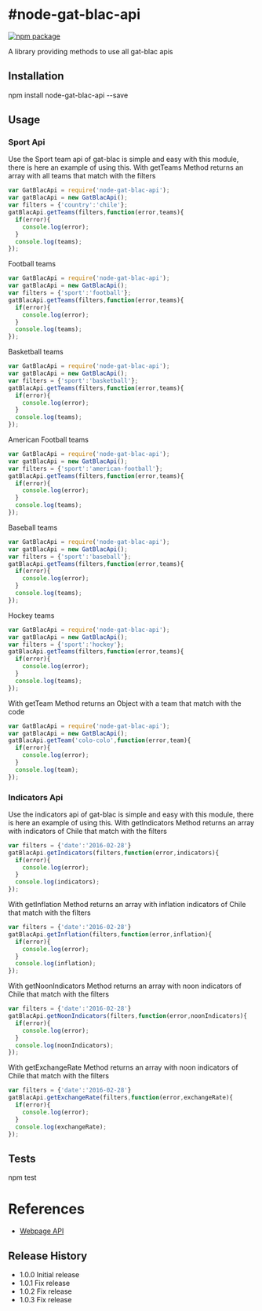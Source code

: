 #node-gat-blac-api
=========

[![npm package](https://nodei.co/npm/node-gat-blac-api.png?downloads=true&downloadRank=true&stars=true)](https://nodei.co/npm/node-gat-blac-api/)

A library providing methods to use all gat-blac apis

## Installation

  npm install node-gat-blac-api --save

## Usage
### Sport Api
Use the Sport team api of gat-blac is simple and easy with this module, there is here an example of using this.
With getTeams Method returns an array with all teams that match with the filters
```javascript
var GatBlacApi = require('node-gat-blac-api');
var gatBlacApi = new GatBlacApi();
var filters = {'country':'chile'};
gatBlacApi.getTeams(filters,function(error,teams){
  if(error){
    console.log(error);
  }
  console.log(teams);
});
```
Football teams
```javascript
var GatBlacApi = require('node-gat-blac-api');
var gatBlacApi = new GatBlacApi();
var filters = {'sport':'football'};
gatBlacApi.getTeams(filters,function(error,teams){
  if(error){
    console.log(error);
  }
  console.log(teams);
});
```
Basketball teams
```javascript
var GatBlacApi = require('node-gat-blac-api');
var gatBlacApi = new GatBlacApi();
var filters = {'sport':'basketball'};
gatBlacApi.getTeams(filters,function(error,teams){
  if(error){
    console.log(error);
  }
  console.log(teams);
});
```
American Football teams
```javascript
var GatBlacApi = require('node-gat-blac-api');
var gatBlacApi = new GatBlacApi();
var filters = {'sport':'american-football'};
gatBlacApi.getTeams(filters,function(error,teams){
  if(error){
    console.log(error);
  }
  console.log(teams);
});
```
Baseball teams
```javascript
var GatBlacApi = require('node-gat-blac-api');
var gatBlacApi = new GatBlacApi();
var filters = {'sport':'baseball'};
gatBlacApi.getTeams(filters,function(error,teams){
  if(error){
    console.log(error);
  }
  console.log(teams);
});
```
Hockey teams
```javascript
var GatBlacApi = require('node-gat-blac-api');
var gatBlacApi = new GatBlacApi();
var filters = {'sport':'hockey'};
gatBlacApi.getTeams(filters,function(error,teams){
  if(error){
    console.log(error);
  }
  console.log(teams);
});
```
With getTeam Method returns an Object with a team that match with the code
```javascript
var GatBlacApi = require('node-gat-blac-api');
var gatBlacApi = new GatBlacApi();
gatBlacApi.getTeam('colo-colo',function(error,team){
  if(error){
    console.log(error);
  }
  console.log(team);
});
```
### Indicators Api
Use the indicators api of gat-blac is simple and easy with this module, there is here an example of using this.
With getIndicators Method returns an array with indicators of Chile that match with the filters
```javascript
var filters = {'date':'2016-02-28'}
gatBlacApi.getIndicators(filters,function(error,indicators){
  if(error){
    console.log(error);
  }
  console.log(indicators);
});
```
With getInflation Method returns an array with inflation indicators of Chile that match with the filters
```javascript
var filters = {'date':'2016-02-28'}
gatBlacApi.getInflation(filters,function(error,inflation){
  if(error){
    console.log(error);
  }
  console.log(inflation);
});
```
With getNoonIndicators Method returns an array with noon indicators of Chile that match with the filters
```javascript
var filters = {'date':'2016-02-28'}
gatBlacApi.getNoonIndicators(filters,function(error,noonIndicators){
  if(error){
    console.log(error);
  }
  console.log(noonIndicators);
});
```
With getExchangeRate Method returns an array with noon indicators of Chile that match with the filters
```javascript
var filters = {'date':'2016-02-28'}
gatBlacApi.getExchangeRate(filters,function(error,exchangeRate){
  if(error){
    console.log(error);
  }
  console.log(exchangeRate);
});
```
## Tests

  npm test

# References

- [Webpage API](http://www.gat-blac.com)

## Release History

* 1.0.0 Initial release
* 1.0.1 Fix release
* 1.0.2 Fix release
* 1.0.3 Fix release
